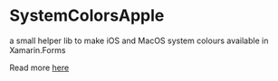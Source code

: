 # SystemColorsApple


a small helper lib to make iOS and MacOS system colours available in Xamarin.Forms

Read more [here](https://msicc.net/use-the-ios-system-colors-in-xamarin-forms/)
